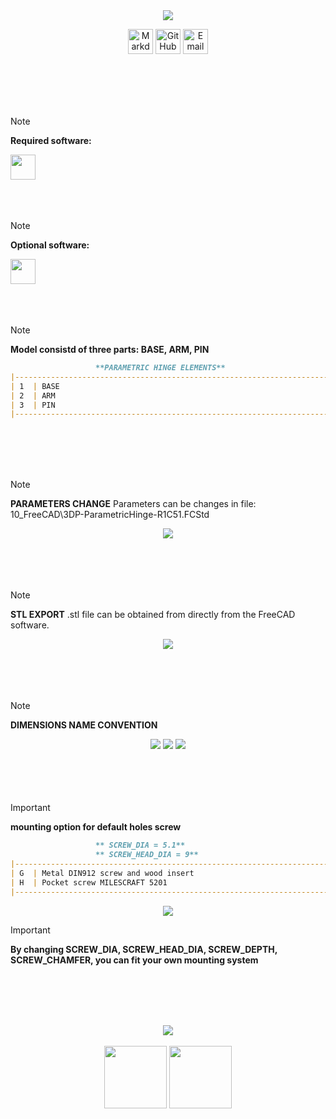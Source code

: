 <!-- Begin README -->

<div align="center">
    <img src="05_Inkscape\PIC__Page 2.png"/>
</div>

<p align="center">
    <a href="https://daringfireball.net/projects/markdown/">
        <img src="https://img.shields.io/badge/Markdown-1.0.1-000000?style=for-the-badge&logo=markdown" 
        alt="Markdown Badge"
        height="40" /></a>
    <a href="https://github.com/bajraan">
        <img src="https://img.shields.io/badge/github-follow_me-181717?style=for-the-badge&logo=github&color=181717" 
        alt="GitHub Badge" 
        height="40" /></a>
    <a href="mailto:bajran1616@gmail.com">
        <img src="https://img.shields.io/badge/gmail-contact_me-EA4335?style=for-the-badge&logo=gmail" 
        alt="Email Badge" 
        height="40" /></a>
    <br>
</p>
<br><br><br><br>

> [!NOTE]
> **Required software:**
<a href="https://www.freecad.org/downloads">
    <img src="https://img.shields.io/badge/FreeCAD-1.0-blue?logo=https://raw.githubusercontent.com/SoftFever/OrcaSlicer/refs/heads/main/resources/images/OrcaSlicer.ico" height="40">
</a>
<br><br><br><br>

> [!NOTE]
> **Optional software:**
<a href="https://github.com/SoftFever/OrcaSlicer">
    <img src="https://img.shields.io/badge/OrcaSlicer-2.2-orange?logo=https://raw.githubusercontent.com/SoftFever/OrcaSlicer/refs/heads/main/resources/images/OrcaSlicer.ico" height="40">
</a>
<br><br><br><br>



<!-- Technical SECTION <elements> -->
<!-- Technical SECTION <elements> -->
<!-- Technical SECTION <elements> -->



> [!NOTE]
> **Model consistd of three parts: BASE, ARM, PIN**

```markdown
                   **PARAMETRIC HINGE ELEMENTS**
|---------------------------------------------------------------------------|
| 1  | BASE                                                                 |
| 2  | ARM                                                                  |
| 3  | PIN                                                                  |
|---------------------------------------------------------------------------|
```
<br><br><br><br>

<!--  #TODO PHOTO -->


<!-- Technical SECTION <parametric names> -->
<!-- Technical SECTION <parametric names> -->
<!-- Technical SECTION <parametric names> -->


> [!NOTE]
> **PARAMETERS CHANGE**
> Parameters can be changes in file: 10_FreeCAD\3DP-ParametricHinge-R1C51.FCStd
<div align="center">
    <img src="01_Screens\gif_value_change.gif"/>
</div>
<br><br><br><br>

> [!NOTE]
> **STL EXPORT**
> .stl file can be obtained from directly from the FreeCAD software.
<div align="center">
    <img src="01_Screens\gif_stl_export.gif"/>
</div>
<br><br><br><br>

> [!NOTE]
> **DIMENSIONS NAME CONVENTION**

<div align="center">
    <img src="05_Inkscape\PIC__Page 3.png"/>
    <img src="05_Inkscape\PIC__Page 4.png"/>
    <img src="05_Inkscape\PIC__Page 5.png"/>
</div>
<br><br><br><br>



<!-- Technical SECTION <mounting information> -->
<!-- Technical SECTION <mounting information> -->
<!-- Technical SECTION <mounting information> -->



> [!IMPORTANT]
> **mounting option for default holes screw**
```markdown
                   ** SCREW_DIA = 5.1**
                   ** SCREW_HEAD_DIA = 9**
|---------------------------------------------------------------------------|
| G  | Metal DIN912 screw and wood insert                                   |
| H  | Pocket screw MILESCRAFT 5201                                         |
|---------------------------------------------------------------------------|
```
<div align="center">
    <img src="05_Inkscape\Variants_1.png"/>
</div>

> [!IMPORTANT]
> **By changing SCREW_DIA, SCREW_HEAD_DIA, SCREW_DEPTH, SCREW_CHAMFER, you can fit your own mounting system**

<br><br><br><br>



<!-- Footer SECTION -->
<!-- Footer SECTION -->
<!-- Footer SECTION -->



<div align="center">
    <img src="05_Inkscape\PIC__Page 1.png"/>
</div>
<br>
<div align="center">
    <img src="02_Docs\resources_readme\OrcaSlicer.svg" width="100" height="100"/>
    <img src="02_Docs\resources_readme\FreeCAD.svg" width="100" height="100"/>
</div>

<!-- End README -->
